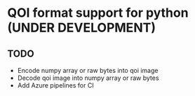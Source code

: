 # QOI format support for python (UNDER DEVELOPMENT)

## TODO
* Encode numpy array or raw bytes into qoi image
* Decode qoi image into numpy array or raw bytes
* Add Azure pipelines for CI